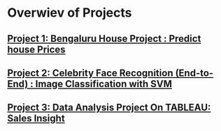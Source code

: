 # Overwiev of Projects
 
## [Project 1: Bengaluru House Project : Predict house Prices](https://github.com/tugra-alp/Data-Science-Projects/tree/main/Project1-Bengaluru%20House%20Project)
## [Project 2: Celebrity Face Recognition (End-to-End) : Image Classification with SVM](https://github.com/tugra-alp/Data-Science-Projects/tree/main/Project2-Celebrity%20Face%20Recognition)
## [Project 3: Data Analysis Project On TABLEAU: Sales Insight](https://github.com/tugra-alp/Data-Science-Projects/tree/main/Project3-TABLEAU%20Data%20Analysis%20Project)
